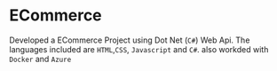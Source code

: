 # ECommerce

Developed a ECommerce Project using Dot Net (`C#`) Web Api.
The languages included are `HTML`,`CSS`, `Javascript` and `C#`.
also workded with `Docker` and `Azure`
